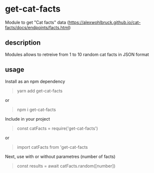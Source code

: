 # get-cat-facts
Module to get "Cat facts" data (https://alexwohlbruck.github.io/cat-facts/docs/endpoints/facts.html)

## description
Modules allows to retreive from 1 to 10 random cat facts in JSON format

## usage
Install as an npm dependency
> yarn add get-cat-facts

or 
> npm i get-cat-facts 

Include in your project
> const catFacts = require('get-cat-facts')

or
> import catFacts from 'get-cat-facts

Next, use with or without parametres (number of facts)
> const results = await catFacts.random([number])
